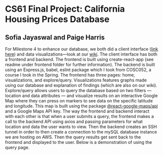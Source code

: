 # CS61 Final Project: California Housing Prices Database
## Sofia Jayaswal and Paige Harris

For Milestone 4 to enhance our database, we both did a client interface ([link here](https://cs61-final-frontend.onrender.com/)) and data visualizations—look at our [wiki](https://github.com/sofiapjayaswal/cs61_final/wiki).
The client interface has both a frontend and backend. The frontend is built using create-react-app (see readme under frontend folder for further information). The backend is built using 
an Express.js, babel, eslint package which I took from COSC052, a course I took in the Spring. The frontend has three pages: home, visualizations, and explore/query. Visualizations features graphs 
made using our database and explanation of findings (which are also on our wiki). Explore/query allows users to query the database based on two filters — location and data attributes — and visualize
results on an interactive Google Map where they can press on markers to see data on the specific latitude and longitude. This map is built using the package [@react-google-maps/api](https://www.google.com/search?q=%40react-google-maps%2Fapi&rlz=1C5CHFA_enUS988US988&oq=%40react-google-maps%2Fapi&aqs=chrome.0.69i59l3j69i60l2j69i58j69i65l2.221j0j7&sourceid=chrome&ie=UTF-8) and 
a Google Maps API key. The way the frontend and backend interact with each other is that when a user submits a query, the frontend makes a call to the backend API using axios and passing parameters
for what location and data the user wants to view. Then the backend creates an SSH tunnel in order to then create a connection to the mySQL database instance we are hosting on AWS. Then the query results get sent back
to the frontend and displayed to the user. Below is a demonstration of using the query page. 
